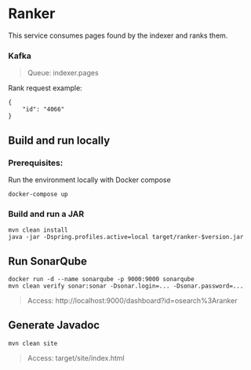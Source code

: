 # Ranker
This service consumes pages found by the indexer and ranks them.


### Kafka
> Queue: indexer.pages
 
Rank request example:
```   
{
    "id": "4066"
}
```


## Build and run locally
### Prerequisites:
Run the environment locally with Docker compose
```
docker-compose up
```  

### Build and run a JAR
```            
mvn clean install
java -jar -Dspring.profiles.active=local target/ranker-$version.jar
```

## Run SonarQube
```  
docker run -d --name sonarqube -p 9000:9000 sonarqube
mvn clean verify sonar:sonar -Dsonar.login=... -Dsonar.password=...
```  
> Access: http://localhost:9000/dashboard?id=osearch%3Aranker


## Generate Javadoc
```            
mvn clean site
```
> Access: target/site/index.html 